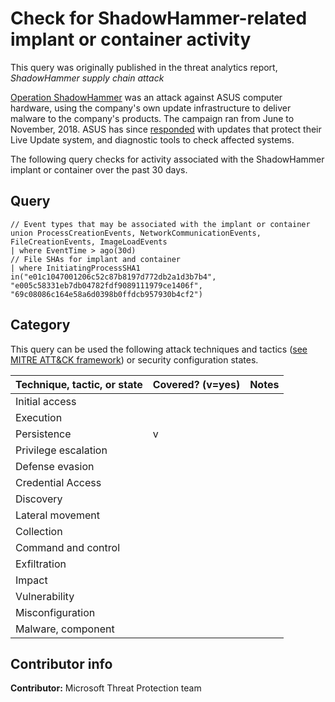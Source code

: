 # Check for ShadowHammer-related implant or container activity

This query was originally published in the threat analytics report, *ShadowHammer supply chain attack*

[Operation ShadowHammer](https://www.vice.com/en_us/article/pan9wn/hackers-hijacked-asus-software-updates-to-install-backdoors-on-thousands-of-computers) was an attack against ASUS computer hardware, using the company's own update infrastructure to deliver malware to the company's products. The campaign ran from June to November, 2018. ASUS has since [responded](https://www.asus.com/News/hqfgVUyZ6uyAyJe1) with updates that protect their Live Update system, and diagnostic tools to check affected systems.

The following query checks for activity associated with the ShadowHammer implant or container over the past 30 days.

## Query

```
​// Event types that may be associated with the implant or container
union ProcessCreationEvents, NetworkCommunicationEvents, FileCreationEvents, ImageLoadEvents
| where EventTime > ago(30d)
// File SHAs for implant and container
| where InitiatingProcessSHA1 in("e01c1047001206c52c87b8197d772db2a1d3b7b4",
"e005c58331eb7db04782fdf9089111979ce1406f", "69c08086c164e58a6d0398b0ffdcb957930b4cf2")
```

## Category

This query can be used the following attack techniques and tactics ([see MITRE ATT&CK framework](https://attack.mitre.org/)) or security configuration states.

| Technique, tactic, or state | Covered? (v=yes) | Notes |
|-|-|-|
| Initial access |  |  |
| Execution |  |  |
| Persistence | v |  |
| Privilege escalation |  |  |
| Defense evasion |  |  |
| Credential Access |  |  |
| Discovery |  |  |
| Lateral movement |  |  |
| Collection |  |  |
| Command and control |  |  |
| Exfiltration |  |  |
| Impact |  |  |
| Vulnerability |  |  |
| Misconfiguration |  |  |
| Malware, component |  |  |

## Contributor info

**Contributor:** Microsoft Threat Protection team
